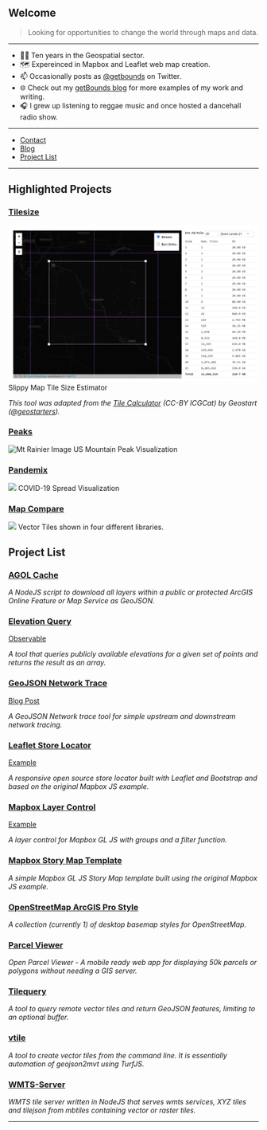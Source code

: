 ## Welcome

> Looking for opportunities to change the world through maps and data.

---

- 👨‍💻 Ten years in the Geospatial sector.
- 🗺️ Expereinced in Mapbox and Leaflet web map creation.
- 📫 Occasionally posts as [@getbounds](https://twitter.com/getbounds) on Twitter.
- 🌐 Check out my [getBounds blog](https://www.getbounds.com) for more examples of my work and writing.
- 🎧 I grew up listening to reggae music and once hosted a dancehall radio show.

---

- [Contact](https://www.getbounds.com/#contact)
- [Blog](https://www.getbounds.com)
- [Project List](#project-list)

---

## Highlighted Projects

### [Tilesize](https://tilesize.netlify.app/)
![Tile size list](https://raw.githubusercontent.com/reyemtm/reyemtm/master/tilesize.png)
Slippy Map Tile Size Estimator

*This tool was adapted from the [Tile Calculator](http://betaserver.icgc.cat/visor/calculator.html) (CC-BY ICGCat) by Geostart ([@geostarters](https://twitter.com/geostarters)).*

### [Peaks](https://peaks.getbounds.com)
![Mt Rainier Image](https://peaks.getbounds.com/img/peaks.png)
US Mountain Peak Visualization

### [Pandemix](https://pandemix.getbounds.com)
![](https://pandemix.netlify.app/pandemix.png)
COVID-19 Spread Visualization

### [Map Compare](https://map-compare.apps.zerospatial.com)
![](https://map-compare.apps.zerospatial.com/image.jpg)
Vector Tiles shown in four different libraries.

## Project List

### [AGOL Cache](https://github.com/reyemtm/agol-cache)

*A NodeJS script to download all layers within a public or protected ArcGIS Online Feature or Map Service as GeoJSON.*

### [Elevation Query](https://github.com/reyemtm/elevationQuery)

[Observable](https://observablehq.com/@reyemtm/query-elevations-using-usgs-and-gmrt)

*A tool that queries publicly available elevations for a given set of points and returns the result as an array.*

### [GeoJSON Network Trace](https://github.com/reyemtm/geojson-network-control)

[Blog Post](https://www.getbounds.com/blog/network-tracing-with-turfjs/)

*A GeoJSON Network trace tool for simple upstream and downstream network tracing.*

### [Leaflet Store Locator](https://github.com/reyemtm/leaflet-store-locator)

[Example](https://reyemtm.github.io/leaflet-store-locator/demo.html)

*A responsive open source store locator built with Leaflet and Bootstrap and based on the original Mapbox JS example.*

### [Mapbox Layer Control](https://github.com/reyemtm/mapbox-layer-control)

[Example](https://reyemtm.github.io/mapbox-layer-control/example/grouped.html#4.68/39.59/-97.56)

*A layer control for Mapbox GL JS with groups and a filter function.*

### [Mapbox Story Map Template](https://github.com/reyemtm/mgl-story)

*A simple Mapbox GL JS Story Map template built using the original Mapbox JS example.*

### [OpenStreetMap ArcGIS Pro Style](https://github.com/reyemtm/openstreetmap-styles)

*A collection (currently 1) of desktop basemap styles for OpenStreetMap.*

### [Parcel Viewer](https://github.com/reyemtm/parcel-viewer)

*Open Parcel Viewer - A mobile ready web app for displaying 50k parcels or polygons without needing a GIS server.*

### [Tilequery](https://github.com/reyemtm/tilequery)

*A tool to query remote vector tiles and return GeoJSON features, limiting to an optional buffer.*

### [vtile](https://github.com/reyemtm/vtile)

*A tool to create vector tiles from the command line. It is essentially automation of geojson2mvt using TurfJS.*

### [WMTS-Server](https://github.com/reyemtm/wmts-server)

*WMTS tile server written in NodeJS that serves wmts services, XYZ tiles and tilejson from mbtiles containing vector or raster tiles.*

---
